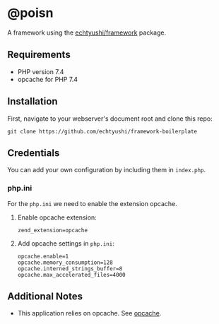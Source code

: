 # @poisn

A framework using the [echtyushi/framework](https://github.com/echtyushi/framework/) package.

## Requirements
- PHP version 7.4
- opcache for PHP 7.4

## Installation
First, navigate to your webserver's document root and clone this repo:

    git clone https://github.com/echtyushi/framework-boilerplate

## Credentials

You can add your own configuration by including them in `index.php`.

### php.ini

For the `php.ini` we need to enable the extension opcache.

1.  Enable opcache extension:

        zend_extension=opcache

2.  Add opcache settings in `php.ini`:

        opcache.enable=1
        opcache.memory_consumption=128
        opcache.interned_strings_buffer=8
        opcache.max_accelerated_files=4000

## Additional Notes

- This application relies on opcache. See [opcache](https://www.php.net/manual/en/opcache.installation.php).
